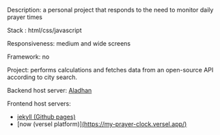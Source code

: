Description: a personal project that responds to the need to monitor daily prayer times

Stack : html/css/javascript

Responsiveness: medium and wide screens

Framework: no

Project: performs calculations and fetches data from an open-source API according to city search.

Backend host server: [Aladhan](https://aladhan.com/prayer-times-api
)

Frontend host servers: 
- [jekyll (Github pages)](https://nedj78.github.io/MyPrayerClock/)
- [now (versel platform)][(https://my-prayer-clock.versel.app/)](https://my-prayer-clock.vercel.app/)
